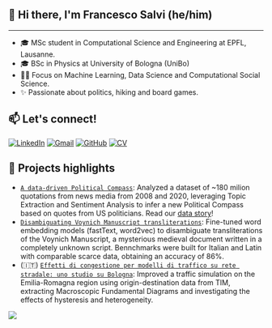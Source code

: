 ## 👋 Hi there, I'm Francesco Salvi (he/him)
---

* 🎓 MSc student in Computational Science and Engineering at EPFL, Lausanne.
* 🎓 BSc in Physics at University of Bologna (UniBo)
* 👨‍💻 Focus on Machine Learning, Data Science and Computational Social Science.
* ✨ Passionate about politics, hiking and board games.


## 📫 Let's connect!

[![LinkedIn](https://img.shields.io/badge/linkedin-%230077B5.svg?logo=linkedin&logoColor=white)](https://www.linkedin.com/in/frasalvi/)
[![Gmail](https://img.shields.io/badge/Gmail-D14836?logo=gmail&logoColor=white)](mailto:salvi.fnc@gmail.com)
[![GitHub](https://img.shields.io/badge/github-%23121011.svg?logo=github&logoColor=white)](https://www.github.com/frasalvi)
[![CV](https://img.shields.io/badge/-CV-yellow)](https://github.com/frasalvi/frasalvi/blob/main/CV_Francesco_Salvi.pdf)


## 🔨 Projects highlights

* [`A data-driven Political Compass`](https://github.com/epfl-ada/ada-2021-project-alan): Analyzed a dataset of ~180 milion quotations from news media from 2008 and 2020, leveraging Topic Extraction and Sentiment Analysis to infer a new Political Compass based on quotes from US politicians. Read our [data story](https://the-political-compass.github.io/data-driven-political-compass/)!
* [`Disambiguating Voynich Manuscript transliterations`](https://github.com/CS-433/ml-project-2-scikit-learn2/): Fine-tuned word embedding models (fastText, word2vec) to disambiguate transliterations of the Voynich Manuscript, a mysterious medieval document written in a completely unknown script. Bennchmarks were built for Italian and Latin with comparable scarce data, obtaining an accuracy of 86%.
* (🇮🇹) [`Effetti di congestione per modelli di traffico su rete stradale: uno studio su Bologna`](https://amslaurea.unibo.it/23734/): Improved a traffic simulation on the Emilia-Romagna region using origin-destination data from TIM, extracting Macroscopic Fundamental Diagrams and investigating the effects of hysteresis and heterogeneity.

![](https://hit.yhype.me/github/profile?user_id=74156537)
